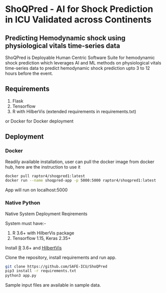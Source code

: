 # ShoQPred - AI for Shock Prediction in ICU Validated across Continents

## Predicting Hemodynamic shock using physiological vitals time-series data
ShoQPred is Deployable Human Centric Software Suite for hemodynamic shock prediction which leverages AI and ML methods on physiological vitals time-series data to predict hemodynamic shock prediction upto 3 to 12 hours before the event.

## Requirements
1. Flask
2. Tensorflow
3. R with HilberVis
(extended requirements in requirements.txt)

or Docker for Docker deployment

## Deployment
### Docker 
Readily available installation, user can pull the docker image from docker hub, here are the instruction to use it
```bash
docker pull raptor4/shoqpred1:latest
docker run --name shoqpred-app -p 5000:5000 raptor4/shoqpred1:latest
```
App will run on localhost:5000

### Native Python
Native System Deployment Reqirements

System must have:-
1. R 3.6+ with HilberVis package
2. Tensorflow 1.15, Keras 2.35+

Install [R](https://cran.r-project.org/bin/windows/base/) 3.6+ and [HilbertVis](https://www.bioconductor.org/packages/release/bioc/html/HilbertVis.html)

Clone the repository, install requirements and run app.

```bash
git clone https://github.com/SAFE-ICU/ShoQPred
pip3 install -r requirements.txt
python3 app.py
```



Sample input files are available in sample data.
